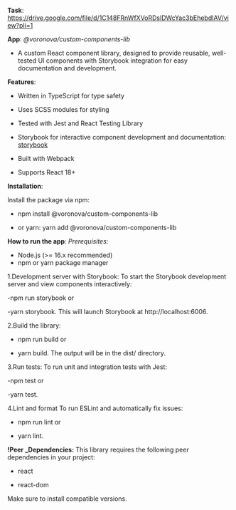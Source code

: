 **Task**: https://drive.google.com/file/d/1C148FRnWfXVoRDslDWcYac3bEhebdIAV/view?pli=1

**App**:
*@voronova/custom-components-lib*
- A custom React component library, designed to provide reusable, well-tested UI components with Storybook integration for easy documentation and development.

**Features**:
- Written in TypeScript for type safety

- Uses SCSS modules for styling

- Tested with Jest and React Testing Library

- Storybook for interactive component development and documentation: [storybook](https://voronova-custom-components-storybook.netlify.app/?path=/docs/components-button--docs)

- Built with Webpack

- Supports React 18+

**Installation**:

Install the package via npm:

- npm install @voronova/custom-components-lib

- or yarn:
  yarn add @voronova/custom-components-lib

**How to run the app**:
*Prerequisites:*

- Node.js (>= 16.x recommended)
- npm or yarn package manager

1.Development server with Storybook:
To start the Storybook development server and view components interactively:

-npm run storybook
or

-yarn storybook.
This will launch Storybook at http://localhost:6006.

2.Build the library:

- npm run build
  or

- yarn build.
  The output will be in the dist/ directory.

3.Run tests:
To run unit and integration tests with Jest:

-npm test
or

-yarn test.

4.Lint and format
To run ESLint and automatically fix issues:

- npm run lint
  or

- yarn lint.

**!Peer _Dependencies:**
This library requires the following peer dependencies in your project:

- react

- react-dom

Make sure to install compatible versions.

